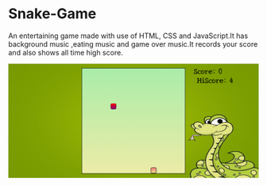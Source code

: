 # Snake-Game

An entertaining game made with use of HTML, CSS and JavaScript.It has background music ,eating music and game over music.It records your score and also shows all time high score.

![alt text](SnakeGame.png)
